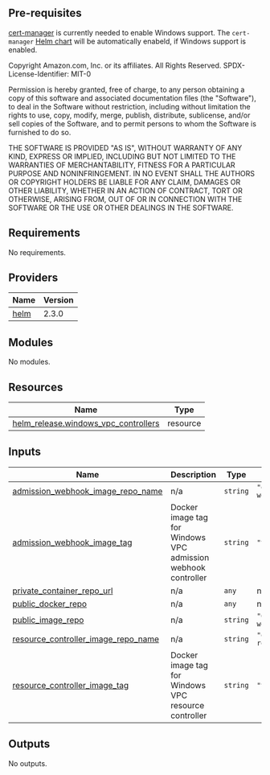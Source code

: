 ## Pre-requisites

[cert-manager](https://cert-manager.io/) is currently needed to enable Windows support. The `cert-manager` [Helm chart](../cert-manager) will be automatically enabeld, if Windows support is enabled.

<!-- BEGINNING OF PRE-COMMIT-TERRAFORM DOCS HOOK -->
Copyright Amazon.com, Inc. or its affiliates. All Rights Reserved.
SPDX-License-Identifier: MIT-0

Permission is hereby granted, free of charge, to any person obtaining a copy of this
software and associated documentation files (the "Software"), to deal in the Software
without restriction, including without limitation the rights to use, copy, modify,
merge, publish, distribute, sublicense, and/or sell copies of the Software, and to
permit persons to whom the Software is furnished to do so.

THE SOFTWARE IS PROVIDED "AS IS", WITHOUT WARRANTY OF ANY KIND, EXPRESS OR IMPLIED,
INCLUDING BUT NOT LIMITED TO THE WARRANTIES OF MERCHANTABILITY, FITNESS FOR A
PARTICULAR PURPOSE AND NONINFRINGEMENT. IN NO EVENT SHALL THE AUTHORS OR COPYRIGHT
HOLDERS BE LIABLE FOR ANY CLAIM, DAMAGES OR OTHER LIABILITY, WHETHER IN AN ACTION
OF CONTRACT, TORT OR OTHERWISE, ARISING FROM, OUT OF OR IN CONNECTION WITH THE
SOFTWARE OR THE USE OR OTHER DEALINGS IN THE SOFTWARE.

## Requirements

No requirements.

## Providers

| Name | Version |
|------|---------|
| <a name="provider_helm"></a> [helm](#provider\_helm) | 2.3.0 |

## Modules

No modules.

## Resources

| Name | Type |
|------|------|
| [helm_release.windows_vpc_controllers](https://registry.terraform.io/providers/hashicorp/helm/latest/docs/resources/release) | resource |

## Inputs

| Name | Description | Type | Default | Required |
|------|-------------|------|---------|:--------:|
| <a name="input_admission_webhook_image_repo_name"></a> [admission\_webhook\_image\_repo\_name](#input\_admission\_webhook\_image\_repo\_name) | n/a | `string` | `"eks/vpc-admission-webhook"` | no |
| <a name="input_admission_webhook_image_tag"></a> [admission\_webhook\_image\_tag](#input\_admission\_webhook\_image\_tag) | Docker image tag for Windows VPC admission webhook controller | `string` | `"v0.2.7"` | no |
| <a name="input_private_container_repo_url"></a> [private\_container\_repo\_url](#input\_private\_container\_repo\_url) | n/a | `any` | n/a | yes |
| <a name="input_public_docker_repo"></a> [public\_docker\_repo](#input\_public\_docker\_repo) | n/a | `any` | n/a | yes |
| <a name="input_public_image_repo"></a> [public\_image\_repo](#input\_public\_image\_repo) | n/a | `string` | `"602401143452.dkr.ecr.us-west-2.amazonaws.com"` | no |
| <a name="input_resource_controller_image_repo_name"></a> [resource\_controller\_image\_repo\_name](#input\_resource\_controller\_image\_repo\_name) | n/a | `string` | `"eks/windows-vpc-resource-controller"` | no |
| <a name="input_resource_controller_image_tag"></a> [resource\_controller\_image\_tag](#input\_resource\_controller\_image\_tag) | Docker image tag for Windows VPC resource controller | `string` | `"v0.2.7"` | no |

## Outputs

No outputs.
<!-- END OF PRE-COMMIT-TERRAFORM DOCS HOOK -->
